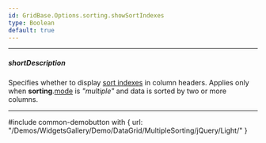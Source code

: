 ```yaml
---
id: GridBase.Options.sorting.showSortIndexes
type: Boolean
default: true
---
```

---
##### shortDescription
Specifies whether to display [sort indexes]({basewidgetpath}/Configuration/columns/#sortIndex) in column headers. Applies only when **sorting**.[mode]({basewidgetpath}/Configuration/sorting/#mode) is *"multiple"* and data is sorted by two or more columns.

---
#include common-demobutton with {
    url: "/Demos/WidgetsGallery/Demo/DataGrid/MultipleSorting/jQuery/Light/"
}